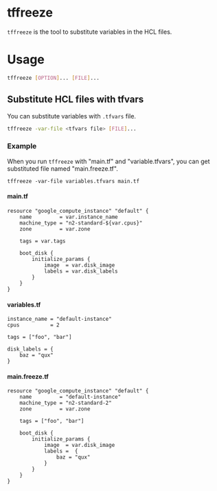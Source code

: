 # tffreeze

`tffreeze` is the tool to substitute variables in the HCL files.

# Usage
``` bash
tffreeze [OPTION]... [FILE]...
```

## Substitute HCL files with tfvars
You can substitute variables with `.tfvars` file.

``` bash
tffreeze -var-file <tfvars file> [FILE]...
```

### Example
When you run `tffreeze` with "main.tf" and "variable.tfvars", you can get
substituted file named "main.freeze.tf".

```
tffreeze -var-file variables.tfvars main.tf
```

#### main.tf
``` hcl
resource "google_compute_instance" "default" {
    name         = var.instance_name
    machine_type = "n2-standard-${var.cpus}"
    zone         = var.zone

    tags = var.tags

    boot_disk {
        initialize_params {
            image  = var.disk_image
            labels = var.disk_labels
        }
    }
}
```

#### variables.tf
``` hcl
instance_name = "default-instance"
cpus          = 2

tags = ["foo", "bar"]

disk_labels = {
    baz = "qux"
}
```

#### main.freeze.tf
``` hcl
resource "google_compute_instance" "default" {
    name         = "default-instance"
    machine_type = "n2-standard-2"
    zone         = var.zone

    tags = ["foo", "bar"]

    boot_disk {
        initialize_params {
            image  = var.disk_image
            labels =  {
                baz = "qux"
            }
        }
    }
}
```
